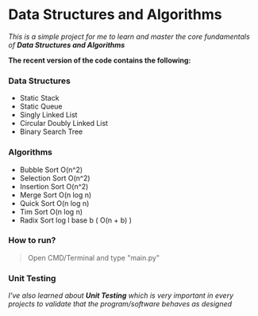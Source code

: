 # Data Structures and Algorithms

_This is a simple project for me to learn and master the core fundamentals of **Data Structures and Algorithms**_

**The recent version of the code contains the following:**

### Data Structures
 - Static Stack
 - Static Queue
 - Singly Linked List
 - Circular Doubly Linked List
 - Binary Search Tree
 
### Algorithms
 - Bubble Sort O(n^2)
 - Selection Sort O(n^2)
 - Insertion Sort O(n^2)
 - Merge Sort O(n log n)
 - Quick Sort O(n log n)
 - Tim Sort O(n log n)
 - Radix Sort log l base b ( O(n + b) )

### How to run?
> Open CMD/Terminal and type "main.py"

### Unit Testing
_I've also learned about **Unit Testing** which is very important in every projects to validate that the program/software behaves as designed_
